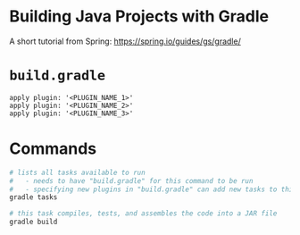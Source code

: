 # Building Java Projects with Gradle
A short tutorial from Spring: https://spring.io/guides/gs/gradle/

# `build.gradle`
```
apply plugin: '<PLUGIN_NAME_1>'
apply plugin: '<PLUGIN_NAME_2>'
apply plugin: '<PLUGIN_NAME_3>'
```

# Commands
```bash
# lists all tasks available to run
# 	- needs to have "build.gradle" for this command to be run
# 	- specifying new plugins in "build.gradle" can add new tasks to this list
gradle tasks

# this task compiles, tests, and assembles the code into a JAR file
gradle build
```
